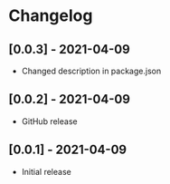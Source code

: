 # Changelog

## [0.0.3] - 2021-04-09
 - Changed description in package.json


## [0.0.2] - 2021-04-09
 - GitHub release


## [0.0.1] - 2021-04-09
 - Initial release
